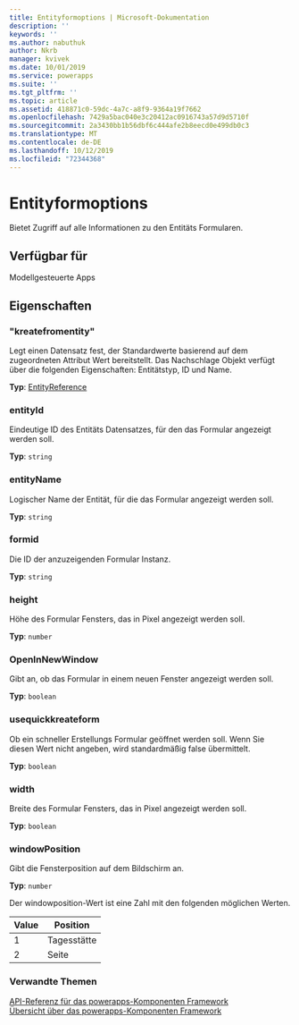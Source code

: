 ```yaml
---
title: Entityformoptions | Microsoft-Dokumentation
description: ''
keywords: ''
ms.author: nabuthuk
author: Nkrb
manager: kvivek
ms.date: 10/01/2019
ms.service: powerapps
ms.suite: ''
ms.tgt_pltfrm: ''
ms.topic: article
ms.assetid: 418871c0-59dc-4a7c-a8f9-9364a19f7662
ms.openlocfilehash: 7429a5bac040e3c20412ac0916743a57d9d5710f
ms.sourcegitcommit: 2a3430bb1b56dbf6c444afe2b8eecd0e499db0c3
ms.translationtype: MT
ms.contentlocale: de-DE
ms.lasthandoff: 10/12/2019
ms.locfileid: "72344368"
---
```

# <a name="entityformoptions"></a>Entityformoptions

Bietet Zugriff auf alle Informationen zu den Entitäts Formularen.

## <a name="available-for"></a>Verfügbar für 

Modellgesteuerte Apps

## <a name="properties"></a>Eigenschaften

### <a name="createfromentity"></a>"kreatefromentity"

Legt einen Datensatz fest, der Standardwerte basierend auf dem zugeordneten Attribut Wert bereitstellt. Das Nachschlage Objekt verfügt über die folgenden Eigenschaften: Entitätstyp, ID und Name.

**Typ**: [EntityReference](entityreference.md)

### <a name="entityid"></a>entityId

Eindeutige ID des Entitäts Datensatzes, für den das Formular angezeigt werden soll. 

**Typ**: `string`

### <a name="entityname"></a>entityName

Logischer Name der Entität, für die das Formular angezeigt werden soll. 

**Typ**: `string`

### <a name="formid"></a>formid

Die ID der anzuzeigenden Formular Instanz.

**Typ**: `string`

### <a name="height"></a>height

Höhe des Formular Fensters, das in Pixel angezeigt werden soll.

**Typ**: `number`

### <a name="openinnewwindow"></a>OpenInNewWindow

Gibt an, ob das Formular in einem neuen Fenster angezeigt werden soll.

**Typ**: `boolean`

### <a name="usequickcreateform"></a>usequickkreateform

Ob ein schneller Erstellungs Formular geöffnet werden soll. Wenn Sie diesen Wert nicht angeben, wird standardmäßig false übermittelt. 

**Typ**: `boolean`

### <a name="width"></a>width

Breite des Formular Fensters, das in Pixel angezeigt werden soll.

**Typ**: `boolean`

### <a name="windowposition"></a>windowPosition

Gibt die Fensterposition auf dem Bildschirm an.

**Typ**: `number`

Der windowposition-Wert ist eine Zahl mit den folgenden möglichen Werten.

|Value|Position|
|---|---|
|1|Tagesstätte|
|2|Seite|


### <a name="related-topics"></a>Verwandte Themen

[API-Referenz für das powerapps-Komponenten Framework](../reference/index.md)<br/>
[Übersicht über das powerapps-Komponenten Framework](../overview.md)